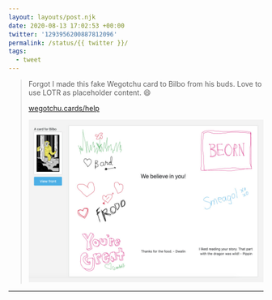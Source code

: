 ```yaml
---
layout: layouts/post.njk
date: 2020-08-13 17:02:53 +00:00
twitter: '1293956200887812096'
permalink: /status/{{ twitter }}/
tags: 
  - tweet
---
```


> Forgot I made this fake Wegotchu card to Bilbo from his buds. Love to use LOTR as placeholder content. 😄
> 
> [wegotchu.cards/help](https://wegotchu.cards/help)
> 
> ![A sample digital greeting card to Bilbo with the message “We believe in you!” and signatures from friends like Frodo, Gandalf, and Dwalin.](/img/1293956200887812096-EfUOFYSUEAAbmgX.jpg)

---
